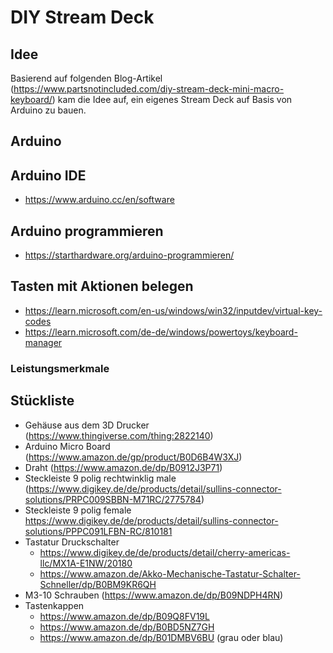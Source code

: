 # DIY Stream Deck

## Idee

Basierend auf folgenden Blog-Artikel (https://www.partsnotincluded.com/diy-stream-deck-mini-macro-keyboard/) kam die Idee auf, ein eigenes Stream Deck auf Basis von Arduino zu bauen.

## Arduino

## Arduino IDE

- https://www.arduino.cc/en/software

## Arduino programmieren

- https://starthardware.org/arduino-programmieren/

## Tasten mit Aktionen belegen

- https://learn.microsoft.com/en-us/windows/win32/inputdev/virtual-key-codes
- https://learn.microsoft.com/de-de/windows/powertoys/keyboard-manager

### Leistungsmerkmale


## Stückliste
- Gehäuse aus dem 3D Drucker (https://www.thingiverse.com/thing:2822140)
- Arduino Micro Board (https://www.amazon.de/gp/product/B0D6B4W3XJ)
- Draht (https://www.amazon.de/dp/B0912J3P71)
- Steckleiste 9 polig rechtwinklig male (https://www.digikey.de/de/products/detail/sullins-connector-solutions/PRPC009SBBN-M71RC/2775784)
- Steckleiste 9 polig female https://www.digikey.de/de/products/detail/sullins-connector-solutions/PPPC091LFBN-RC/810181
- Tastatur Druckschalter 
  - https://www.digikey.de/de/products/detail/cherry-americas-llc/MX1A-E1NW/20180
  - https://www.amazon.de/Akko-Mechanische-Tastatur-Schalter-Schneller/dp/B0BM9KR6QH
- M3-10 Schrauben (https://www.amazon.de/dp/B09NDPH4RN)
- Tastenkappen 
  - https://www.amazon.de/dp/B09Q8FV19L
  - https://www.amazon.de/dp/B0BD5NZ7GH
  - https://www.amazon.de/dp/B01DMBV6BU (grau oder blau)
  